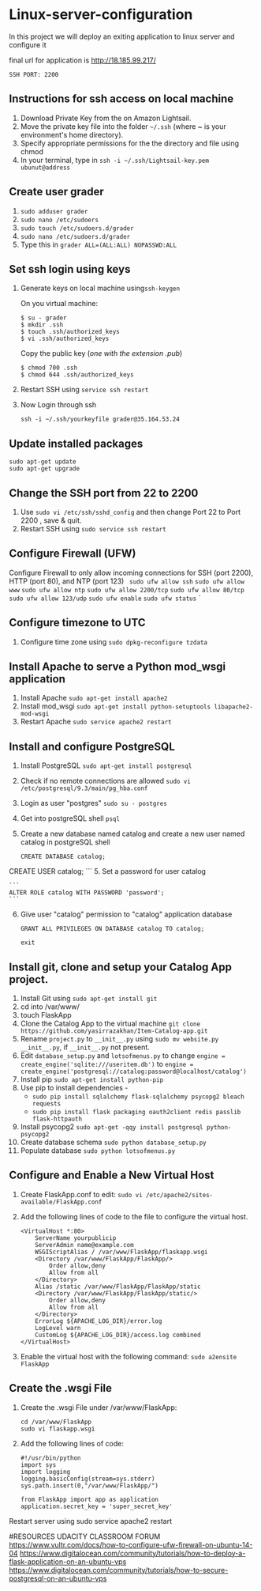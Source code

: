 # Linux-server-configuration

In this project we will deploy an exiting application to linux server and configure it

final url for application is http://18.185.99.217/

`SSH PORT: 2200`


## Instructions for ssh access on local machine

1. Download Private Key from the on Amazon Lightsail.
2. Move the private key file into the folder `~/.ssh` (where ~ is your environment's home directory). 
3. Specify appropriate permissions for the the directory and file using chmod
4. In your terminal, type in
	```ssh -i ~/.ssh/Lightsail-key.pem ubunut@address```

## Create user grader

1. `sudo adduser grader`
2. `sudo nano /etc/sudoers`
3. `sudo touch /etc/sudoers.d/grader`
4. `sudo nano /etc/sudoers.d/grader` 
5.  Type this in `grader ALL=(ALL:ALL) NOPASSWD:ALL`

## Set ssh login using keys

1. Generate keys on local machine using`ssh-keygen`

	On you virtual machine:
	```
	$ su - grader
	$ mkdir .ssh
	$ touch .ssh/authorized_keys
	$ vi .ssh/authorized_keys
	```
	Copy the public key (_one with the extension .pub_) 
  
	```
	$ chmod 700 .ssh
	$ chmod 644 .ssh/authorized_keys
	```
	
3. Restart SSH using `service ssh restart`
4. Now Login through ssh

	`ssh -i ~/.ssh/yourkeyfile grader@35.164.53.24`

## Update installed packages

	sudo apt-get update
	sudo apt-get upgrade

## Change the SSH port from 22 to 2200

1. Use `sudo vi /etc/ssh/sshd_config` and then change Port 22 to Port 2200 , save & quit.
2. Restart SSH using `sudo service ssh restart` 

## Configure Firewall (UFW)

Configure Firewall to only allow incoming connections for SSH (port 2200), HTTP (port 80), and NTP (port 123)
`
sudo ufw allow ssh`
    `sudo ufw allow www`
`sudo ufw allow ntp`
  `sudo ufw allow 2200/tcp`
	`sudo ufw allow 80/tcp`
	`sudo ufw allow 123/udp`
	`sudo ufw enable` 
  `sudo ufw status`
  `
 
## Configure timezone to UTC

1. Configure time zone using `sudo dpkg-reconfigure tzdata`


## Install Apache to serve a Python mod_wsgi application

1. Install Apache `sudo apt-get install apache2`
2. Install mod_wsgi `sudo apt-get install python-setuptools libapache2-mod-wsgi`
3. Restart Apache `sudo service apache2 restart`

## Install and configure PostgreSQL

1. Install PostgreSQL `sudo apt-get install postgresql`
2. Check if no remote connections are allowed `sudo vi /etc/postgresql/9.3/main/pg_hba.conf`
3. Login as user "postgres" `sudo su - postgres`
4. Get into postgreSQL shell `psql`
5. Create a new database named catalog  and create a new user named catalog in postgreSQL shell
	
	```
	CREATE DATABASE catalog;
  CREATE USER catalog;
	```
5. Set a password for user catalog
	
	```
	ALTER ROLE catalog WITH PASSWORD 'password';
	```
6. Give user "catalog" permission to "catalog" application database
	
	```
	GRANT ALL PRIVILEGES ON DATABASE catalog TO catalog;
	```
	
	```
	exit
	```
 
## Install git, clone and setup your Catalog App project.
1. Install Git using `sudo apt-get install git`
2. cd into /var/www/
3. touch FlaskApp
4. Clone the Catalog App to the virtual machine `git clone https://github.com/yasirrazakhan/Item-Catalog-app.git`
5. Rename `project.py` to `__init__.py` using `sudo mv website.py __init__.py`, if `__init__.py` not present.
6. Edit `database_setup.py` and `lotsofmenus.py` to change `engine = create_engine('sqlite:///useritem.db')` to `engine = create_engine('postgresql://catalog:password@localhost/catalog')`
7. Install pip `sudo apt-get install python-pip`
8. Use pip to install dependencies -
	* `sudo pip install sqlalchemy flask-sqlalchemy psycopg2 bleach requests`
	* `sudo pip install flask packaging oauth2client redis passlib flask-httpauth`
9. Install psycopg2 `sudo apt-get -qqy install postgresql python-psycopg2`
10. Create database schema `sudo python database_setup.py`
11. Populate database `sudo python lotsofmenus.py`


## Configure and Enable a New Virtual Host
1. Create FlaskApp.conf to edit: `sudo vi /etc/apache2/sites-available/FlaskApp.conf`
2. Add the following lines of code to the file to configure the virtual host. 
	
	```
	<VirtualHost *:80>
		ServerName yourpublicip
		ServerAdmin name@example.com
		WSGIScriptAlias / /var/www/FlaskApp/flaskapp.wsgi
		<Directory /var/www/FlaskApp/FlaskApp/>
			Order allow,deny
			Allow from all
		</Directory>
		Alias /static /var/www/FlaskApp/FlaskApp/static
		<Directory /var/www/FlaskApp/FlaskApp/static/>
			Order allow,deny
			Allow from all
		</Directory>
		ErrorLog ${APACHE_LOG_DIR}/error.log
		LogLevel warn
		CustomLog ${APACHE_LOG_DIR}/access.log combined
	</VirtualHost>
	```
3. Enable the virtual host with the following command: `sudo a2ensite FlaskApp`

## Create the .wsgi File
1. Create the .wsgi File under /var/www/FlaskApp: 
	
	```
	cd /var/www/FlaskApp
	sudo vi flaskapp.wsgi 
	```
2. Add the following lines of code:
	
	```
	#!/usr/bin/python
	import sys
	import logging
	logging.basicConfig(stream=sys.stderr)
	sys.path.insert(0,"/var/www/FlaskApp/")

	from FlaskApp import app as application
	application.secret_key = 'super_secret_key'
	```
  Restart server using sudo service apache2 restart
  
#RESOURCES 
UDACITY CLASSROOM FORUM
https://www.vultr.com/docs/how-to-configure-ufw-firewall-on-ubuntu-14-04
https://www.digitalocean.com/community/tutorials/how-to-deploy-a-flask-application-on-an-ubuntu-vps
https://www.digitalocean.com/community/tutorials/how-to-secure-postgresql-on-an-ubuntu-vps

